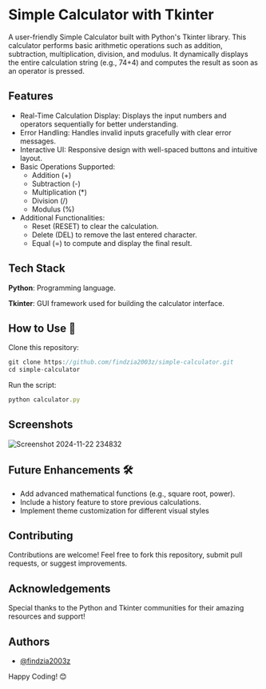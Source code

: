 
# Simple Calculator with Tkinter

A user-friendly Simple Calculator built with Python's Tkinter library. This calculator performs basic arithmetic operations such as addition, subtraction, multiplication, division, and modulus. It dynamically displays the entire calculation string (e.g., 74+4) and computes the result as soon as an operator is pressed.


## Features
- Real-Time Calculation Display: Displays the input numbers and operators sequentially for better understanding.
- Error Handling: Handles invalid inputs gracefully with clear error messages.
- Interactive UI: Responsive design with well-spaced buttons and intuitive layout.
- Basic Operations Supported:
  - Addition (+)
  - Subtraction (-)
  - Multiplication (*)
  - Division (/)
  - Modulus (%)
- Additional Functionalities:
  - Reset (RESET) to clear the calculation.
  - Delete (DEL) to remove the last entered character.
  - Equal (=) to compute and display the final result.


## Tech Stack

**Python**: Programming language.

**Tkinter**: GUI framework used for building the calculator interface.


## How to Use 🚀

Clone this repository:

```javascript
git clone https://github.com/findzia2003z/simple-calculator.git
cd simple-calculator
```
Run the script:
```javascript
python calculator.py
```


## Screenshots

![Screenshot 2024-11-22 234832](https://github.com/user-attachments/assets/e481ca67-e4b9-4ef9-adca-71362b900e7d)



## Future Enhancements 🛠️

- Add advanced mathematical functions (e.g., square root, power).
- Include a history feature to store previous calculations.
- Implement theme customization for different visual styles


## Contributing

Contributions are welcome! Feel free to fork this repository, submit pull requests, or suggest improvements.


## Acknowledgements

Special thanks to the Python and Tkinter communities for their amazing resources and support!

## Authors

- [@findzia2003z](https://www.github.com/findzia2003z)

Happy Coding! 😊
